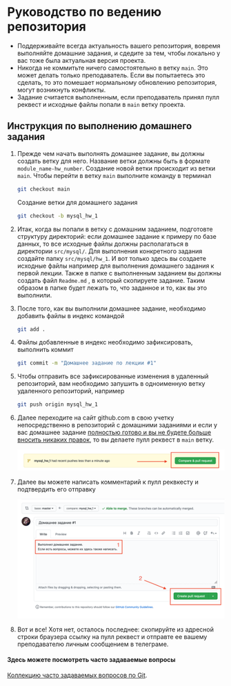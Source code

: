 # Руководство по ведению репозитория



- Поддерживайте всегда актуальность вашего репозитория, вовремя выполняйте домашние задания, и сдедите за тем, чтобы локально у вас тоже была актуальная версия проекта. 
- Никогда не коммитьте ничего самостоятельно в ветку `main`. Это может делать только преподаватель. Если вы попытаетесь это сделать, то это помешает нормальному обновлению репозитория, могут возникнуть конфликты.
- Задание считается выполненным, если преподаватель принял пулл реквест и исходные файлы попали в  `main` ветку проекта.



 ## Инструкция по выполнению домашнего задания

1. Прежде чем начать выполнять домашнее задание, вы должны создать ветку для него. Название ветки должны быть в формате `module_name-hw_number`. Создание новой ветки происходит из ветки `main`. Чтобы перейти в ветку `main`  выполните команду в терминал

   ```bash
   git checkout main
   ```

   Создание ветки для домашнего задания

   ```bash
   git checkout -b mysql_hw_1
   ```

2. Итак, когда вы попали в ветку с домашним заданием, подготовте структуру директорий: если домашнее задание к примеру по базе данных, то все исходные файлы должны располагаться в директории `src/mysql/`. Для выполнения конкретного задания создайте папку `src/mysql/hw_1`. И вот только здесь вы создаете исходные файлы например для выполнения домашнего задания к первой лекции. Также в папке с выполненным заданием вы должны создать файл `Readme.md` , в который скопируете задание. Таким образом в папке будет лежать то, что заданное и то, как вы это выполнили.

3. После того, как вы выполнили домашнее задание, необходимо добавить файлы в индекс командой

   ```bash
   git add .
   ```

4. Файлы добавленные в индекс необходимо зафиксировать, выполнить коммит

   ```bash
   git commit -m "Домашнее задание по лекции #1"
   ```

5. Чтобы отправить все зафиксированные изменения в удаленный репозиторий, вам необходимо запушить в одноименную ветку удаленного репозиторий, например

   ```bash
   git push origin mysql_hw_1
   ```

6. Далее переходите на сайт github.com в свою учетку непосредственно в репозиторий с домашними заданиями и если у вас домашнее задание <u>полностью готово и вы не будете больше вносить никаких правок</u>, то вы делаете пулл реквест в `main`  ветку.

   <p align="center"><img src="./images/make_pr.png" alt="make_pr" /></p>

   

7. Далее вы можете написать комментарий к пулл реквкесту и подтвердить его отправку

   <p align="center"><img src="./images/send_pr.png" alt="send_pr" /></p>

8. Вот и все! Хотя нет, осталось последнее: скопируйте из адресной строки браузера ссылку на пулл реквест и отправте ее вашему преподавателю личным сообщением в телеграме.





#### Здесь можете посмотреть часто задаваемые вопросы

 [Коллекцию часто задаваемых вопросов по Git](http://firstaidgit.ru).

